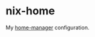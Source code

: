 # nix-home

My [home-manager] configuration.

[home-manager]: https://github.com/rycee/home-manager
